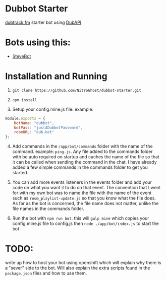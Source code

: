# Dubbot Starter

[dubtrack.fm](https://dubtrack.fm) starter bot using [DubAPI](https://github.com/anjanms/DubAPI/).

# Bots using this:

* [SteveBot](https://github.com/coryshaw1/SteveBot)

# Installation and Running

1) `git clone https://github.com/NitroGhost/dubbot-starter.git`

2) `npm install`

3) Setup your config.mine.js file. example:
```js
module.exports = {
	botName: "dubbot",
	botPass: "justADubbotPassword",
	roomURL: "dub-bot"
};
```
4) Add commands in the `/app/bot/commands` folder with the name of the command. example: `ping.js`. Any file added to the commands folder with be auto required on startup and caches the name of the file so that it can be called when sending the command in the chat. I have already added a few simple commands in the commands folder to get you started.

5) You can add more events listeners in the events folder and add your code on what you want it to do on that event. The convention that I went for with my own bot was to name the file with the name of the event such as `room_playlist-update.js` so that you know what the file does. As far as the bot is concerned, the file name does not matter, unlike the file names in the commands folder.

5) Run the bot with `npm run bot`. this will `gulp mine` which copies your config.mine.js file to config.js then `node ./app/bot/index.js` to start the bot

# TODO:

write up how to host your bot using openshift which will explain why there is a "sever" side to the bot. Will also explain the extra scripts found in the `package.json` files and how to use them.
